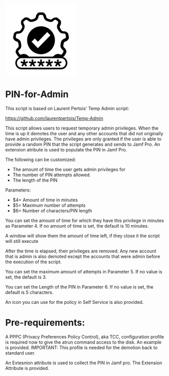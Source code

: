 ![alt text](https://github.com/Sdelsaz/PIN-for-Admin/blob/main/icon.png?raw=true)

# PIN-for-Admin

This script is based on Laurent Pertois' Temp Admin script:

https://github.com/laurentpertois/Temp-Admin

This script allows users to request temporary admin privileges. When the time is up it demotes the user and any other accounts that did not originally have admin privileges. The privileges are only granted if the user is able to provide a random PIN that the script generates and sends to Jamf Pro. An extension atribute is used to populate the PIN in Jamf Pro.

The following can be customized:
  
- The amount of time the user gets admin privileges for
- The number of PIN attempts allowed.
- The length of the PIN


 Parameters:

- $4= Amount of time in minutes
- $5= Maximum number of attempts
- $6= Number of characters/PIN length

 You can set the amount of time for which they have this privilege in minutes as Parameter 4.  If no amount of time is set, the default is 10 minutes.
 
 A window will show them the amount of time left, if they close it the script will still execute
 
 After the time is elapsed, their privileges are removed. Any new account that is admin is also
 demoted except the accounts that were admin before the execution of the script.

 You can set the maximum amount of attempts in Parameter 5.  If no value is set, the default is 3.

 You can set the Length of the PIN in Parameter 6.  If no value is set, the default is 5 characters.
 
 An icon you can use for the policy in Self Service is also provided.

 # Pre-requirements:

 A PPPC (Privacy Preferences Policy Control), aka TCC, configuration profile is required now to give the atrun command access to the disk. 
 An example is  provided. IMPORTANT: This profile is needed for the demotion back to standard user.

 An Extesnion attribute is used to collect the PIN in Jamf pro. The Extension Attribute is provided.



